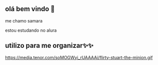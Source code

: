 ## olá bem vindo 💙

me chamo samara

estou estudando no alura

## utilizo para me organizar✨✨


https://media.tenor.com/soMOGWyi_rUAAAAi/flirty-stuart-the-minion.gif
